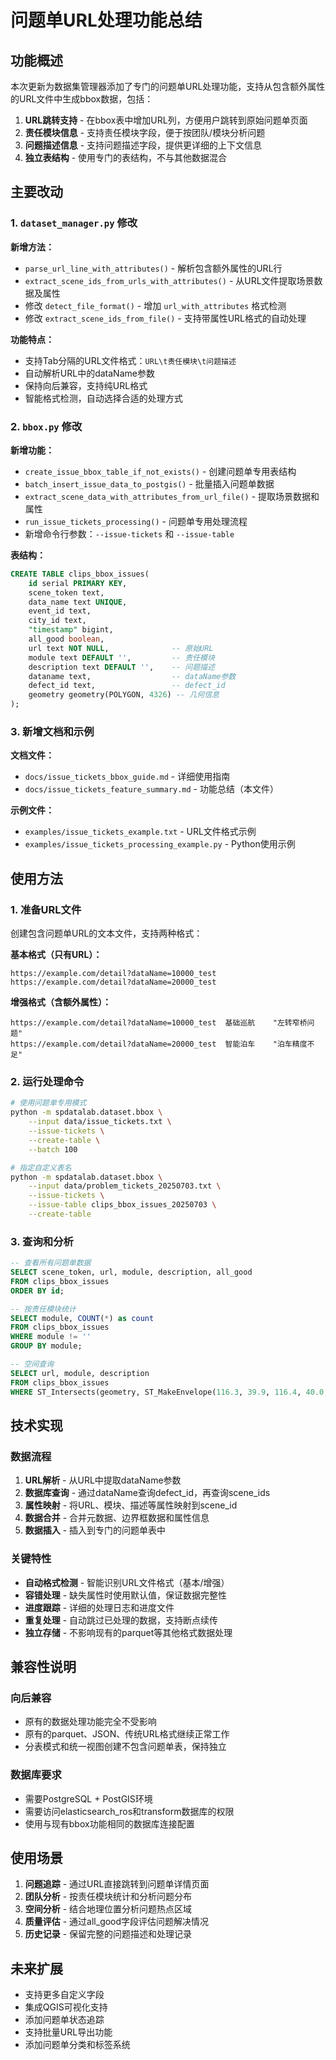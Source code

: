 # 问题单URL处理功能总结

## 功能概述

本次更新为数据集管理器添加了专门的问题单URL处理功能，支持从包含额外属性的URL文件中生成bbox数据，包括：

1. **URL跳转支持** - 在bbox表中增加URL列，方便用户跳转到原始问题单页面
2. **责任模块信息** - 支持责任模块字段，便于按团队/模块分析问题
3. **问题描述信息** - 支持问题描述字段，提供更详细的上下文信息
4. **独立表结构** - 使用专门的表结构，不与其他数据混合

## 主要改动

### 1. `dataset_manager.py` 修改

**新增方法：**
- `parse_url_line_with_attributes()` - 解析包含额外属性的URL行
- `extract_scene_ids_from_urls_with_attributes()` - 从URL文件提取场景数据及属性
- 修改 `detect_file_format()` - 增加 `url_with_attributes` 格式检测
- 修改 `extract_scene_ids_from_file()` - 支持带属性URL格式的自动处理

**功能特点：**
- 支持Tab分隔的URL文件格式：`URL\t责任模块\t问题描述`
- 自动解析URL中的dataName参数
- 保持向后兼容，支持纯URL格式
- 智能格式检测，自动选择合适的处理方式

### 2. `bbox.py` 修改

**新增功能：**
- `create_issue_bbox_table_if_not_exists()` - 创建问题单专用表结构
- `batch_insert_issue_data_to_postgis()` - 批量插入问题单数据
- `extract_scene_data_with_attributes_from_url_file()` - 提取场景数据和属性
- `run_issue_tickets_processing()` - 问题单专用处理流程
- 新增命令行参数：`--issue-tickets` 和 `--issue-table`

**表结构：**
```sql
CREATE TABLE clips_bbox_issues(
    id serial PRIMARY KEY,
    scene_token text,
    data_name text UNIQUE,
    event_id text,
    city_id text,
    "timestamp" bigint,
    all_good boolean,
    url text NOT NULL,              -- 原始URL
    module text DEFAULT '',         -- 责任模块
    description text DEFAULT '',    -- 问题描述
    dataname text,                  -- dataName参数
    defect_id text,                 -- defect_id
    geometry geometry(POLYGON, 4326) -- 几何信息
);
```

### 3. 新增文档和示例

**文档文件：**
- `docs/issue_tickets_bbox_guide.md` - 详细使用指南
- `docs/issue_tickets_feature_summary.md` - 功能总结（本文件）

**示例文件：**
- `examples/issue_tickets_example.txt` - URL文件格式示例
- `examples/issue_tickets_processing_example.py` - Python使用示例

## 使用方法

### 1. 准备URL文件

创建包含问题单URL的文本文件，支持两种格式：

**基本格式（只有URL）：**
```
https://example.com/detail?dataName=10000_test
https://example.com/detail?dataName=20000_test
```

**增强格式（含额外属性）：**
```
https://example.com/detail?dataName=10000_test	基础巡航	"左转窄桥问题"
https://example.com/detail?dataName=20000_test	智能泊车	"泊车精度不足"
```

### 2. 运行处理命令

```bash
# 使用问题单专用模式
python -m spdatalab.dataset.bbox \
    --input data/issue_tickets.txt \
    --issue-tickets \
    --create-table \
    --batch 100

# 指定自定义表名
python -m spdatalab.dataset.bbox \
    --input data/problem_tickets_20250703.txt \
    --issue-tickets \
    --issue-table clips_bbox_issues_20250703 \
    --create-table
```

### 3. 查询和分析

```sql
-- 查看所有问题单数据
SELECT scene_token, url, module, description, all_good
FROM clips_bbox_issues
ORDER BY id;

-- 按责任模块统计
SELECT module, COUNT(*) as count
FROM clips_bbox_issues
WHERE module != ''
GROUP BY module;

-- 空间查询
SELECT url, module, description
FROM clips_bbox_issues
WHERE ST_Intersects(geometry, ST_MakeEnvelope(116.3, 39.9, 116.4, 40.0, 4326));
```

## 技术实现

### 数据流程

1. **URL解析** - 从URL中提取dataName参数
2. **数据库查询** - 通过dataName查询defect_id，再查询scene_ids
3. **属性映射** - 将URL、模块、描述等属性映射到scene_id
4. **数据合并** - 合并元数据、边界框数据和属性信息
5. **数据插入** - 插入到专门的问题单表中

### 关键特性

- **自动格式检测** - 智能识别URL文件格式（基本/增强）
- **容错处理** - 缺失属性时使用默认值，保证数据完整性
- **进度跟踪** - 详细的处理日志和进度文件
- **重复处理** - 自动跳过已处理的数据，支持断点续传
- **独立存储** - 不影响现有的parquet等其他格式数据处理

## 兼容性说明

### 向后兼容
- 原有的数据处理功能完全不受影响
- 原有的parquet、JSON、传统URL格式继续正常工作
- 分表模式和统一视图创建不包含问题单表，保持独立

### 数据库要求
- 需要PostgreSQL + PostGIS环境
- 需要访问elasticsearch_ros和transform数据库的权限
- 使用与现有bbox功能相同的数据库连接配置

## 使用场景

1. **问题追踪** - 通过URL直接跳转到问题单详情页面
2. **团队分析** - 按责任模块统计和分析问题分布
3. **空间分析** - 结合地理位置分析问题热点区域
4. **质量评估** - 通过all_good字段评估问题解决情况
5. **历史记录** - 保留完整的问题描述和处理记录

## 未来扩展

- 支持更多自定义字段
- 集成QGIS可视化支持
- 添加问题单状态追踪
- 支持批量URL导出功能
- 添加问题单分类和标签系统 